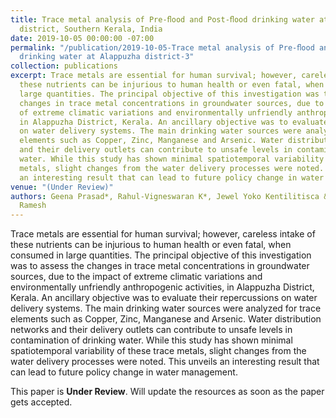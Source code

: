 ```yaml
---
title: Trace metal analysis of Pre-ﬂood and Post-ﬂood drinking water at Alappuzha
  district, Southern Kerala, India
date: 2019-10-05 00:00:00 -07:00
permalink: "/publication/2019-10-05-Trace metal analysis of Pre-ﬂood and Post-ﬂood
  drinking water at Alappuzha district-3"
collection: publications
excerpt: Trace metals are essential for human survival; however, careless intake of
  these nutrients can be injurious to human health or even fatal, when consumed in
  large quantities. The principal objective of this investigation was to assess the
  changes in trace metal concentrations in groundwater sources, due to the impact
  of extreme climatic variations and environmentally unfriendly anthropogenic activities,
  in Alappuzha District, Kerala. An ancillary objective was to evaluate their repercussions
  on water delivery systems. The main drinking water sources were analyzed for trace
  elements such as Copper, Zinc, Manganese and Arsenic. Water distribution networks
  and their delivery outlets can contribute to unsafe levels in contamination of drinking
  water. While this study has shown minimal spatiotemporal variability of these trace
  metals, slight changes from the water delivery processes were noted. This unveils
  an interesting result that can lead to future policy change in water management.
venue: "(Under Review)"
authors: Geena Prasad*, Rahul-Vigneswaran K*, Jewel Yoko Kentilitisca & Maneesha Vinodini
  Ramesh
---
```


Trace metals are essential for human survival; however, careless intake of these nutrients can be injurious to human health or even fatal, when consumed in large quantities. The principal objective of this investigation was to assess the changes in trace metal concentrations in groundwater sources, due to the impact of extreme climatic variations and environmentally unfriendly anthropogenic activities, in Alappuzha District, Kerala. An ancillary objective was to evaluate their repercussions on water delivery systems. The main drinking water sources were analyzed for trace elements such as Copper, Zinc, Manganese and Arsenic. Water distribution networks and their delivery outlets can contribute to unsafe levels in contamination of drinking water. While this study has shown minimal spatiotemporal variability of these trace metals, slight changes from the water delivery processes were noted. This unveils an interesting result that can lead to future policy change in water management.


This paper is <strong>Under Review</strong>. Will update the resources as soon as the paper gets accepted.
